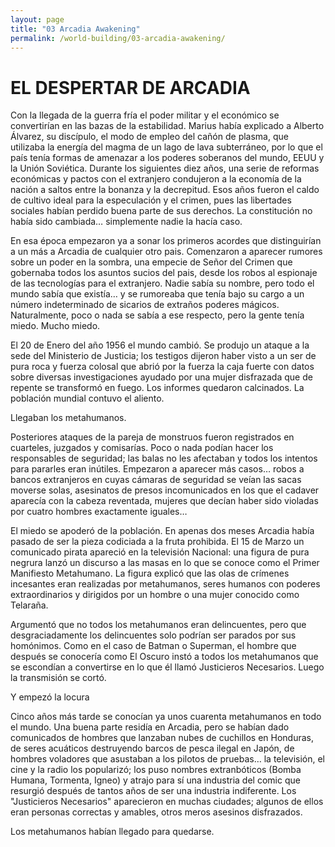 ```yaml
---
layout: page
title: "03 Arcadia Awakening"
permalink: /world-building/03-arcadia-awakening/
---
```


# EL DESPERTAR DE ARCADIA

Con la llegada de la guerra fría el poder militar y el económico se convertirían en las bazas de la estabilidad. Marius había explicado a Alberto Álvarez, su discípulo, el modo de empleo del cañón de plasma, que utilizaba la energía del magma de un lago de lava subterráneo, por lo que el país tenía formas de amenazar a los poderes soberanos del mundo, EEUU y la Unión  Soviética. Durante los siguientes diez años, una serie de reformas económicas y pactos con el extranjero condujeron a la economía de la nación a saltos entre la bonanza y la decrepitud. Esos años fueron el caldo de cultivo ideal para la especulación y el crimen, pues las libertades sociales habían perdido buena
parte de sus derechos. La constitución no había sido cambiada… simplemente nadie la hacía caso.

En esa época empezaron ya a sonar los primeros acordes que distinguirían a un más a Arcadia de cualquier otro pais. Comenzaron a aparecer rumores sobre un poder en la sombra, una empecie de Señor del Crimen que gobernaba todos los asuntos sucios del pais, desde los robos al espionaje de las tecnologías para el extranjero. Nadie sabía su nombre, pero todo el mundo sabía que existía… y se rumoreaba que tenía bajo su cargo a un número indeterminado de sicarios de extraños poderes mágicos. Naturalmente, poco o nada se sabía a ese respecto, pero la gente tenía miedo. Mucho miedo.

El 20 de Enero del año 1956 el mundo cambió. Se produjo un ataque a la sede del Ministerio de Justicia; los testigos dijeron haber visto a un ser de pura roca y fuerza colosal que abrió por la fuerza la caja fuerte con datos sobre diversas investigaciones ayudado por una mujer disfrazada que de repente se transformó en fuego. Los informes quedaron calcinados. La población mundial
contuvo el aliento. 

Llegaban los metahumanos.

Posteriores ataques de la pareja de monstruos fueron registrados en cuarteles, juzgados y comisarías. Poco o nada podían hacer los responsables de seguridad; las balas no les afectaban y todos los intentos para pararles eran inútiles. Empezaron a aparecer más casos… robos a bancos extranjeros en cuyas cámaras de seguridad se veían las sacas moverse solas, asesinatos de presos incomunicados en los que el cadaver aparecía con la cabeza reventada, mujeres que decían haber sido violadas por cuatro hombres exactamente iguales…

El miedo se apoderó de la población. En apenas dos meses Arcadia había pasado de ser la pieza codiciada a la fruta prohibida. El 15 de Marzo un comunicado pirata apareció en la televisión Nacional: una figura de pura negrura lanzó un discurso a las masas en lo que se conoce como el Primer Manifiesto Metahumano. La figura explicó que las olas de crímenes incesantes eran realizadas por metahumanos, seres humanos con poderes extraordinarios y dirigidos por un hombre o una mujer conocido como Telaraña.

Argumentó que no todos los metahumanos eran delincuentes, pero que desgraciadamente los delincuentes solo podrían ser parados por sus homónimos. Como en el caso de Batman o Superman, el hombre que después se conocería como El Oscuro instó a todos los metahumanos que se escondían a convertirse en lo que él llamó Justicieros Necesarios. Luego la transmisión se cortó.

Y empezó la locura

Cinco años más tarde se conocían ya unos cuarenta metahumanos en todo el mundo. Una buena parte residía en Arcadia, pero se habían dado comunicados de hombres que lanzaban nubes de cuchillos en Honduras, de seres acuáticos destruyendo barcos de pesca ilegal en Japón, de hombres voladores que asustaban a los pilotos de pruebas… la televisión, el cine y la radio los
popularizó; los puso nombres extranbóticos (Bomba Humana, Tormenta, Igneo) y atrajo para sí una industria del comic que resurgió después de tantos años de ser una industria indiferente. Los "Justicieros Necesarios" aparecieron en muchas ciudades; algunos de ellos eran personas correctas y amables, otros meros asesinos disfrazados.

Los metahumanos habían llegado para quedarse.

